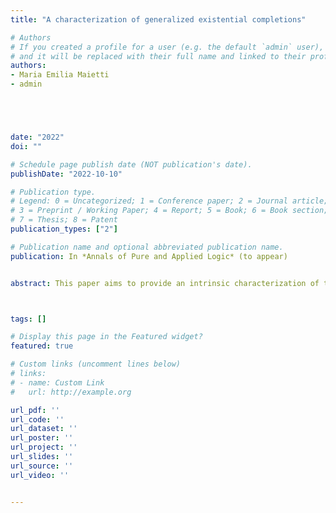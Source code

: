 ```yaml
---
title: "A characterization of generalized existential completions"

# Authors
# If you created a profile for a user (e.g. the default `admin` user), write the username (folder name) here 
# and it will be replaced with their full name and linked to their profile.
authors:
- Maria Emilia Maietti
- admin





date: "2022"
doi: ""

# Schedule page publish date (NOT publication's date).
publishDate: "2022-10-10"

# Publication type.
# Legend: 0 = Uncategorized; 1 = Conference paper; 2 = Journal article;
# 3 = Preprint / Working Paper; 4 = Report; 5 = Book; 6 = Book section;
# 7 = Thesis; 8 = Patent
publication_types: ["2"]

# Publication name and optional abbreviated publication name.
publication: In *Annals of Pure and Applied Logic* (to appear)


abstract: This paper aims to provide an intrinsic characterization of the notion of generalized existential completion of a conjunctive doctrine $P$ for a class $\Lambda$ of morphisms of the base category of $P$. The cornerstone of this result consists of an algebraic description of the logical concept of existential free formulas closely connected to the validity of some choice principles. The link between our characterization and choice principles is emphasized by the fact that an existential doctrine $P$ is the generalized existential completion of itself for all the projections of its base if and only if $P$ is equipped with Hilbert's epsilon operators. Our characterization provides a useful tool to recognize a wide variety of examples of doctrines arising as generalized existential completions. These include the subobjects doctrine and the weak subobjects doctrine of a category with finite limits as well all realizability triposes and among localic triposes only the supercoherent ones.



tags: []

# Display this page in the Featured widget?
featured: true

# Custom links (uncomment lines below)
# links:
# - name: Custom Link
#   url: http://example.org

url_pdf: ''
url_code: ''
url_dataset: ''
url_poster: ''
url_project: ''
url_slides: ''
url_source: ''
url_video: ''


---
```



